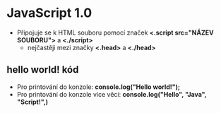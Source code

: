 # JavaScript 1.0
* Připojuje se k HTML souboru pomocí značek **<.script src="NÁZEV SOUBORU">** a **<./script>**
	* nejčastěji mezi značky **<.head>** a **<./head>**

## hello world! kód
* Pro printování do konzole: **console.log("Hello world!");**
* Pro printování do konzole více věcí: **console.log("Hello", "Java", "Script!",)**